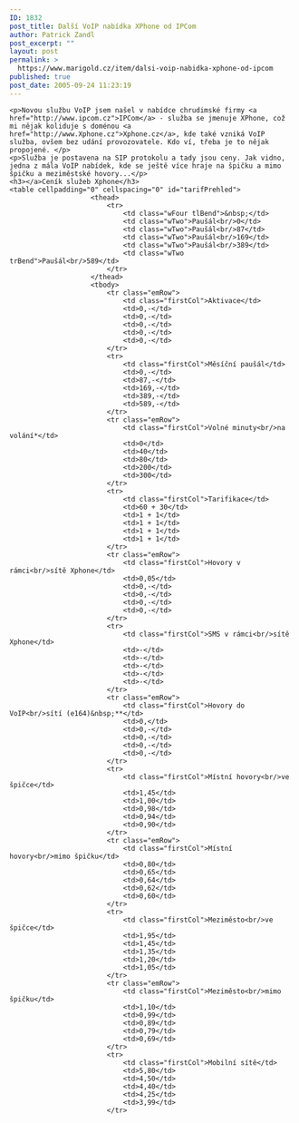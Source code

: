 ```yaml
---
ID: 1832
post_title: Další VoIP nabídka XPhone od IPCom
author: Patrick Zandl
post_excerpt: ""
layout: post
permalink: >
  https://www.marigold.cz/item/dalsi-voip-nabidka-xphone-od-ipcom
published: true
post_date: 2005-09-24 11:23:19
---
```

	<p>Novou službu VoIP jsem našel v nabídce chrudimské firmy <a href="http://www.ipcom.cz">IPCom</a> - služba se jmenuje XPhone, což mi nějak koliduje s doménou <a href="http://www.Xphone.cz">Xphone.cz</a>, kde také vzniká VoIP služba, ovšem bez udání provozovatele. Kdo ví, třeba je to nějak propojené. </p>
	<p>Služba je postavena na SIP protokolu a tady jsou ceny. Jak vidno, jedna z mála VoIP nabídek, kde se ještě více hraje na špičku a mimo špičku a meziměstské hovory...</p>
	<h3></a>Ceník služeb Xphone</h3>
	<table cellpadding="0" cellspacing="0" id="tarifPrehled">
						<thead>
							<tr>
								<td class="wFour tlBend">&nbsp;</td>
								<td class="wTwo">Paušál<br/>0</td>
								<td class="wTwo">Paušál<br/>87</td>
								<td class="wTwo">Paušál<br/>169</td>
								<td class="wTwo">Paušál<br/>389</td>
								<td class="wTwo trBend">Paušál<br/>589</td>
							</tr>
						</thead>
						<tbody>
							<tr class="emRow">
								<td class="firstCol">Aktivace</td>
								<td>0,-</td>
								<td>0,-</td>
								<td>0,-</td>
								<td>0,-</td>
								<td>0,-</td>
							</tr>
							<tr>
								<td class="firstCol">Měsíční paušál</td>
								<td>0,-</td>
								<td>87,-</td>
								<td>169,-</td>
								<td>389,-</td>
								<td>589,-</td>
							</tr>
							<tr class="emRow">
								<td class="firstCol">Volné minuty<br/>na volání*</td>
								<td>0</td>
								<td>40</td>
								<td>80</td>
								<td>200</td>
								<td>300</td>
							</tr>
							<tr>
								<td class="firstCol">Tarifikace</td>
								<td>60 + 30</td>
								<td>1 + 1</td>
								<td>1 + 1</td>
								<td>1 + 1</td>
								<td>1 + 1</td>
							</tr>
							<tr class="emRow">
								<td class="firstCol">Hovory v rámci<br/>sítě Xphone</td>
								<td>0,05</td>
								<td>0,-</td>
								<td>0,-</td>
								<td>0,-</td>
								<td>0,-</td>
							</tr>
							<tr>
								<td class="firstCol">SMS v rámci<br/>sítě Xphone</td>
								<td>-</td>
								<td>-</td>
								<td>-</td>
								<td>-</td>
								<td>-</td>
							</tr>
							<tr class="emRow">
								<td class="firstCol">Hovory do VoIP<br/>sítí (e164)&nbsp;**</td>
								<td>0,</td>
								<td>0,-</td>
								<td>0,-</td>
								<td>0,-</td>
								<td>0,-</td>
							</tr>
							<tr>
								<td class="firstCol">Místní hovory<br/>ve špičce</td>
								<td>1,45</td>
								<td>1,00</td>
								<td>0,98</td>
								<td>0,94</td>
								<td>0,90</td>
							</tr>
							<tr class="emRow">
								<td class="firstCol">Místní hovory<br/>mimo špičku</td>
								<td>0,80</td>
								<td>0,65</td>
								<td>0,64</td>
								<td>0,62</td>
								<td>0,60</td>
							</tr>
							<tr>
								<td class="firstCol">Meziměsto<br/>ve špičce</td>
								<td>1,95</td>
								<td>1,45</td>
								<td>1,35</td>
								<td>1,20</td>
								<td>1,05</td>
							</tr>
							<tr class="emRow">
								<td class="firstCol">Meziměsto<br/>mimo špičku</td>
								<td>1,10</td>
								<td>0,99</td>
								<td>0,89</td>
								<td>0,79</td>
								<td>0,69</td>
							</tr>
							<tr>
								<td class="firstCol">Mobilní sítě</td>
								<td>5,80</td>
								<td>4,50</td>
								<td>4,40</td>
								<td>4,25</td>
								<td>3,99</td>
							</tr>
</table>